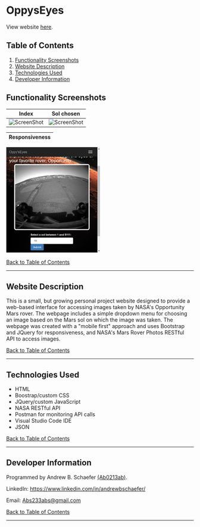 # OppysEyes

View website [here](https://ab0213ab.github.io/OppysEyes). 

## Table of Contents
1. [Functionality Screenshots](#functionality-screenshots)
2. [Website Description](#website-description)
3. [Technologies Used](#technologies-used)
4. [Developer Information](#developer-information) 

## Functionality Screenshots

Index                      |  Sol chosen             
:-------------------------:|:-------------------------:
![ScreenShot](/images/ss1.png)  |  ![ScreenShot](/images/ss2.png) 

Responsiveness             |             
:-------------------------:|
<img src="images/ss3.png" width="50%"> 

[Back to Table of Contents](#table-of-contents)

<hr>

## Website Description

This is a small, but growing personal project website designed to provide a web-based interface 
for accessing images taken by NASA's Opportunity Mars rover. The webpage includes a simple dropdown 
menu for choosing an image based on the Mars sol on which the image was taken. The webpage was created 
with a "mobile first" approach and uses Bootstrap and JQuery for responsiveness, and NASA's Mars Rover 
Photos RESTful API to access images. 

[Back to Table of Contents](#table-of-contents)

<hr>

## Technologies Used
- HTML
- Boostrap/custom CSS
- JQuery/custom JavaScript
- NASA RESTful API
- Postman for monitoring API calls
- Visual Studio Code IDE
- JSON

[Back to Table of Contents](#table-of-contents)

<hr>

## Developer Information
Programmed by Andrew B. Schaefer [(Ab0213ab)](https://github.com/Ab0213ab).

LinkedIn: https://www.linkedin.com/in/andrewbschaefer/

Email: Abs233abs@gmail.com 

[Back to Table of Contents](#table-of-contents)

<hr>
